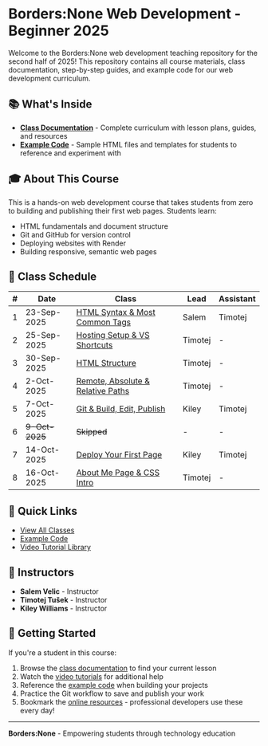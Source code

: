 # Borders:None Web Development - Beginner 2025

Welcome to the Borders:None web development teaching repository for the second half of 2025! This repository contains all course materials, class documentation, step-by-step guides, and example code for our web development curriculum.

## 📚 What's Inside

- **[Class Documentation](/classes)** - Complete curriculum with lesson plans, guides, and resources
- **[Example Code](/src)** - Sample HTML files and templates for students to reference and experiment with

## 🎓 About This Course

This is a hands-on web development course that takes students from zero to building and publishing their first web pages. Students learn:

- HTML fundamentals and document structure
- Git and GitHub for version control
- Deploying websites with Render
- Building responsive, semantic web pages

## 📅 Class Schedule

| # | Date | Class | Lead | Assistant |
|---|------|--------|------|------------|
| 1 | 23-Sep-2025 | [HTML Syntax & Most Common Tags](/classes/1class-html-syntax-&-most-common-tags/) | Salem | Timotej |
| 2 | 25-Sep-2025 | [Hosting Setup & VS Shortcuts](/classes/2class-hosting-setup-&-vs-shortcuts/) | Timotej | - |
| 3 | 30-Sep-2025 | [HTML Structure](/classes/3class-html-structure/class3-html-structure.md) | Timotej | - |
| 4 | 2-Oct-2025 | [Remote, Absolute & Relative Paths](/classes/4class-remote-absolute-&-relative-paths/class4-media-and-links.md) | Timotej | - |
| 5 | 7-Oct-2025 | [Git & Build, Edit, Publish](/classes/5class-git-&-build-edit-publish/class5-build-edit-publish.md) | Kiley | Timotej |
| 6 | ~~9-Oct-2025~~ | ~~Skipped~~ | - | - |
| 7 | 14-Oct-2025 | [Deploy Your First Page](/classes/7class-deploy-your-first-page/class7-deploy-your-first-page.md) | Kiley | Timotej |
| 8 | 16-Oct-2025 | [About Me Page & CSS Intro](/classes/8class-about-me-page-and-css-intro/class8-about-me-and-css.md) | Timotej | - |

## 🚀 Quick Links

- [View All Classes](/classes/README.md)
- [Example Code](/src/)
- [Video Tutorial Library](/resources/video-tutorials.md)

## 👥 Instructors

- **Salem Velic** - Instructor
- **Timotej Tušek** - Instructor
- **Kiley Williams** - Instructor

## 📖 Getting Started

If you're a student in this course:

1. Browse the [class documentation](/classes) to find your current lesson
2. Watch the [video tutorials](/resources/video-tutorials.md) for additional help
3. Reference the [example code](/src) when building your projects
4. Practice the Git workflow to save and publish your work
5. Bookmark the [online resources](/classes/README.md#online-references) - professional developers use these every day!

---

**Borders:None** - Empowering students through technology education